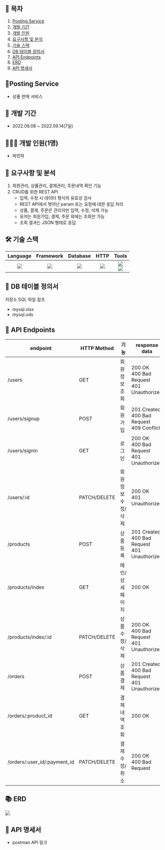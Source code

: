 ## 📎 목차

1. [Posting Service](#-posting-service)
2. [개발 기간](#-개발-기간)
3. [개발 인원](#-개발-인원)
4. [요구사항 및 분석](#-요구사항-및-분석)
5. [기술 스택](#-기술-스택)
6. [DB 테이블 정의서](#-db-테이블-정의서)
7. [API Endpoints](#api-endpoints)
8. [ERD](#-erd)
9. [API 명세서](#-api-명세서)


## 🚀Posting Service
- 상품 판매 서비스

## 📆 개발 기간
- 2022.09.08 ~ 2022.09.14(7일)

## 🧑🏻‍💻 개발 인원(1명)
- 박민하

## 📝 요구사항 및 분석
1. 회원관리, 상품관리, 결제관리, 주문내역 확인 기능
2. CRUD를 위한 REST API
    - 입력, 수정 시 데이터 형식의 유효성 검사
    - REST API에서 벗어난 param 또는 요청에 대한 응답 처리
    - 상품, 결재, 주문은 관리자만 입력, 수정, 삭제 가능
    - 유저는 회원가입, 결제, 주문 외에는 조회만 가능
    - 조회 결과는 JSON 형태로 응답

## 🛠 기술 스택
Language | Framework | Database | HTTP | Tools
| :----------------------------------------------------------------------------------------------------: | :----------------------------------------------------------------------------------------------------: | :--------------------------------------------------------------------------------------------------: | :----------------------------------------------------------------------------------------------------------: | :------------------------------------------------------------------------------------------------------: |
| <img src="https://img.shields.io/badge/python-3776AB?style=for-the-badge&logo=python&logoColor=white"> | <img src="https://img.shields.io/badge/django-092E20?style=for-the-badge&logo=django&logoColor=white"> | <img src="https://img.shields.io/badge/mysql-4479A1?style=for-the-badge&logo=mysql&logoColor=white"> | <img src="https://img.shields.io/badge/postman-FF6C37?style=for-the-badge&logo=postman&logoColor=white"> |  <img src="https://img.shields.io/badge/git-F05032?style=for-the-badge&logo=git&logoColor=white"> </br> <img src="https://img.shields.io/badge/trello-0052CC?style=for-the-badge&logo=trello&logoColor=white"> 

## 🎯 DB 테이블 정의서
저장소 SQL 파일 참조
* mysql.xlsx
* mysql.ods

## 🎯 API Endpoints
| endpoint | HTTP Method | 기능 | response data |
|----------|-------------|------|-------------------|
|/users | GET | 회원 정보 조회 |  	200 OK </br> 400 Bad Request </br> 401 Unauthorized
|/users/signup | POST | 회원가입 | 	201 Created </br> 400 Bad Request </br> 409 Conflict
|/users/signin | GET | 로그인 | 200 OK </br> 400 Bad Request </br> 401 Unauthorized
|/users/:id | PATCH/DELETE | 회원 정보 수정/삭제 | 200 OK </br> 401 Unauthorized
|/products | POST | 상품 등록 | 201 Created </br> 400 Bad Request </br> 401 Unauthorized
|/products/index | GET | 메인/상세페이지 |  200 OK
|/products/index/:id | PATCH/DELETE | 상품 수정/삭제 | 200 OK </br> 400 Bad Request </br> 401 Unauthorized
|/orders | POST | 상품 결제  | 201 Created </br> 400 Bad Request </br> 401 Unauthorized
|/orders/:product_id | GET | 결제 내역 조회 | 200 OK 
|/orders/:user_id/:payment_id | PATCH/DELETE | 결제 수정/취소 | 200 OK </br> 400 Bad Request

## 📚 ERD
![](https://velog.velcdn.com/images/miracle-21/post/0127e91f-0643-4834-8c6b-053638804288/image.png)


## 🔖 API 명세서
- postman API 링크

